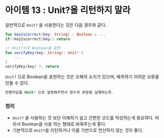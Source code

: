 # 아이템 13 : Unit?을 리턴하지 말라

일반적으로 `Unit?` 을 사용한다는 것은 다음 경우와 같다.

```kotlin
fun keyIsCorrect(key: String) : Boolean = ...
if(!keyIsCorrect(key)) return

// Unit?으로 Boolean을 표현
fun verifyKey(key: String): Unit? {
    ...
}
verifyKey(key) ?: return
```

`Unit?` 으로 Boolean을 표현하는 것은 오해의 소지가 있으며, 예측하기 어려운 오류를 만들 수 있다.

```kotlin
반환타입을 Unit? 으로 설정해주면서 함수의 본문을 실행하는듯.
```

### 정리

- `Unit?` 을 사용하는 것 보단 이해하기 쉽고 간편한 코드를 작성하는게 중요하다. 따라서 Boolean을 사용 하는 형태로 바꿔주는게 좋다.
- 기본적으로 `Unit?`을 리턴하거나 이를 기반으로 연산하지 않는 것이 좋다.
